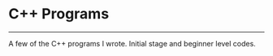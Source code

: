 <h1>C++ Programs</h1>
<hr>
<p>A few of the C++ programs I wrote. Initial stage and beginner level codes.</p>

